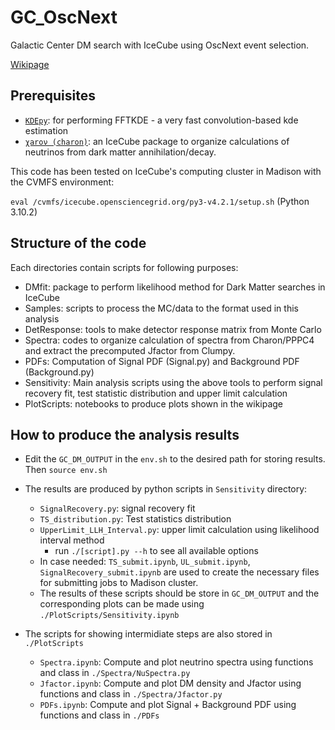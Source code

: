# GC_OscNext
Galactic Center DM search with IceCube using OscNext event selection.

[Wikipage](https://wiki.icecube.wisc.edu/index.php/Data_Driven_Galactic_Centre_Dark_Matter_Search_with_OscNext) 

## Prerequisites
- [`KDEpy`](https://github.com/tommyod/KDEpy): for performing FFTKDE - a very fast convolution-based kde estimation
- [`χarον (charon)`](https://github.com/icecube/charon): an IceCube package to organize calculations of neutrinos from dark matter annihilation/decay.

This code has been tested on IceCube's computing cluster in Madison with the CVMFS environment: 

`eval /cvmfs/icecube.opensciencegrid.org/py3-v4.2.1/setup.sh` (Python 3.10.2)
## Structure of the code
Each directories contain scripts for following purposes:
- DMfit: package to perform likelihood method for Dark Matter searches in IceCube
- Samples: scripts to process the MC/data to the format used in this analysis
- DetResponse: tools to make detector response matrix from Monte Carlo
- Spectra: codes to organize calculation of spectra from Charon/PPPC4 and extract the precomputed Jfactor from Clumpy.
- PDFs: Computation of Signal PDF (Signal.py) and Background PDF (Background.py)
- Sensitivity: Main analysis scripts using the above tools to perform signal recovery fit, test statistic distribution and upper limit calculation
- PlotScripts: notebooks to produce plots shown in the wikipage

## How to produce the analysis results
- Edit the `GC_DM_OUTPUT` in the `env.sh` to the desired path for storing results. Then `source env.sh`
- The results are produced by python scripts in `Sensitivity` directory:
  - `SignalRecovery.py`: signal recovery fit
  - `TS_distribution.py`: Test statistics distribution
  - `UpperLimit_LLH_Interval.py`: upper limit calculation using likelihood interval method
    - run `./[script].py --h` to see all available options
  - In case needed: `TS_submit.ipynb`, `UL_submit.ipynb`, `SignalRecovery_submit.ipynb` are used to create the necessary files for submitting jobs to Madison cluster. 
  * The results of these scripts should be store in `GC_DM_OUTPUT` and the corresponding plots can be made using `./PlotScripts/Sensitivity.ipynb`

- The scripts for showing intermidiate steps are also stored in `./PlotScripts`
  - `Spectra.ipynb`: Compute and plot neutrino spectra using functions and class in `./Spectra/NuSpectra.py`
  - `Jfactor.ipynb`: Compute and plot DM density and Jfactor using functions and class in `./Spectra/Jfactor.py`
  - `PDFs.ipynb`: Compute and plot Signal + Background PDF using functions and class in `./PDFs`
